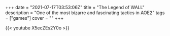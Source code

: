 +++
date = "2021-07-17T03:53:06Z"
title = "The Legend of WALL"
description = "One of the most bizarre and fascinating tactics in AOE2"
tags = ["games"]
cover = ""
+++

{{< youtube X5ecZEs2Y0o >}}